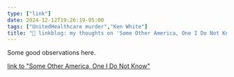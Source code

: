 ```yaml
---
type: ["link"]
date: 2024-12-12T19:26:19-05:00
tags: ["UnitedHealthcare murder","Ken White"]
title: "🔗 linkblog: my thoughts on 'Some Other America, One I Do Not Know'"
---
```

Some good observations here.

[link to "Some Other America, One I Do Not Know"](https://www.popehat.com/p/some-other-america-one-i-do-not-know)
